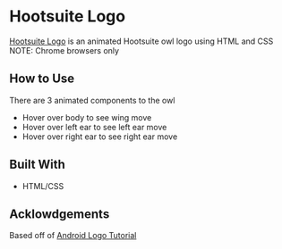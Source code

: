 # Hootsuite Logo
[Hootsuite Logo](https://joy8zhang.github.io/hootsuite-logo)
is an animated Hootsuite owl logo using HTML and CSS
<br>
NOTE: Chrome browsers only

## How to Use
There are 3 animated components to the owl
* Hover over body to see wing move
* Hover over left ear to see left ear move
* Hover over right ear to see right ear move

## Built With
* HTML/CSS

## Acklowdgements 
Based off of [Android Logo Tutorial](http://thecodeplayer.com/walkthrough/css3-android-logo)
